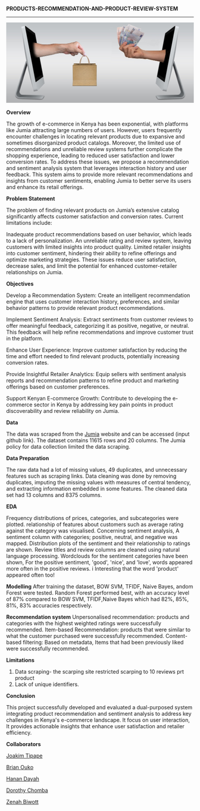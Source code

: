 **PRODUCTS-RECOMMENDATION-AND-PRODUCT-REVIEW-SYSTEM**

****

![alt text](image.png)


**Overview**

The growth of e-commerce in Kenya has been exponential, with platforms like Jumia attracting large numbers of users. However, users frequently encounter challenges in locating relevant products due to expansive and sometimes disorganized product catalogs. Moreover, the limited use of recommendations and unreliable review systems further complicate the shopping experience, leading to reduced user satisfaction and lower conversion rates. To address these issues, we propose a recommendation and sentiment analysis system that leverages interaction history and user feedback. This system aims to provide more relevant recommendations and insights from customer sentiments, enabling Jumia to better serve its users and enhance its retail offerings.

**Problem Statement**

The problem of finding relevant products on Jumia’s extensive catalog significantly affects customer satisfaction and conversion rates. Current limitations include:

Inadequate product recommendations based on user behavior, which leads to a lack of personalization.
An unreliable rating and review system, leaving customers with limited insights into product quality.
Limited retailer insights into customer sentiment, hindering their ability to refine offerings and optimize marketing strategies.
These issues reduce user satisfaction, decrease sales, and limit the potential for enhanced customer-retailer relationships on Jumia.

**Objectives**

Develop a Recommendation System:
Create an intelligent recommendation engine that uses customer interaction history, preferences, and similar behavior patterns to provide relevant product recommendations.

Implement Sentiment Analysis:
Extract sentiments from customer reviews to offer meaningful feedback, categorizing it as positive, negative, or neutral. This feedback will help refine recommendations and improve customer trust in the platform.

Enhance User Experience:
Improve customer satisfaction by reducing the time and effort needed to find relevant products, potentially increasing conversion rates.

Provide Insightful Retailer Analytics:
Equip sellers with sentiment analysis reports and recommendation patterns to refine product and marketing offerings based on customer preferences.

Support Kenyan E-commerce Growth:
Contribute to developing the e-commerce sector in Kenya by addressing key pain points in product discoverability and review reliability on Jumia.
 
**Data**

The data was scraped from the [Jumia](https://www.jumia.co.ke/) website and can be accessed (input github link). The dataset contains 11615 rows and 20 columns.  The Jumia policy for data collection limited the data scraping.

**Data Preparation**

The raw data had a lot of missing values, 49 duplicates, and unnecessary features such as scraping links.  Data cleaning was done by removing duplicates, imputing the missing values with measures of central tendency, and extracting information embedded in some features.  The cleaned data set had 13 columns and 8375 columns. 

**EDA**

Frequency distributions of prices, categories, and subcategories were plotted.  relationship of features about customers such as average rating against the category was visualised.
Concerning sentiment analysis,  A sentiment column with categories; positive, neutral, and negative was mapped.  Distribution  plots of the sentiment and their relationship to ratings  are shown. 
Review titles and review columns are cleaned using natural language processing. 
Wordclouds for the sentiment categories have been shown, For the positive sentiment, 'good', 'nice', and 'love', words appeared more often in the positive reviews. i Interesting that the word 'product' appeared often too!

**Modelling**
After training the dataset, BOW SVM, TFIDF, Naive Bayes, andom Forest were tested. Random Forest performed best, with an accuracy level of 87% compared to BOW SVM, TFIDF,Naive Bayes which had 82%, 85%, 81%, 83% accuracies respectively. 

**Recommendation system**
Unpersonalised recommendation:  products  and categories with the highest weighted ratings were successfully recommended. 
Item-based Recommendation: products that were similar to what the customer purchased were successfully  recommended. 
Content-based filtering: Based on metadata, Items  that had been previously liked were successfully  recommended. 

**Limitations**
1. Data scraping- the scarping site restricted scarping to 10 reviews prt product
2. Lack of unique identifiers.

**Conclusion**

This project successfully developed and evaluated a dual-purposed system integrating product recommendation and sentiment analysis to address key challenges in Kenya's e-commerce landscape. It focus on user interaction, It provides actionable insights that enhance user satisfaction and retailer efficiency.

**Collaborators**

[Joakim Tipape](https://github.com/joakimTI)

[Brian Ouko](https://github.com/WellBrian)

[Hanan Dayah](https://github.com/Hanan-Dayah)

[Dorothy Chomba](https://github.com/Messagefordorothy)

[Zenah Biwott](https://github.com/Biwott54)

